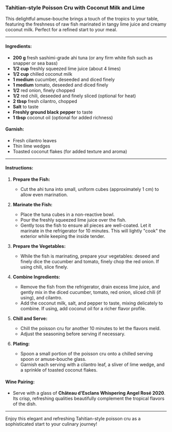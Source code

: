 ### Tahitian-style Poisson Cru with Coconut Milk and Lime

This delightful amuse-bouche brings a touch of the tropics to your table, featuring the freshness of raw fish marinated in tangy lime juice and creamy coconut milk. Perfect for a refined start to your meal.

---

#### Ingredients:
- **200 g** fresh sashimi-grade ahi tuna (or any firm white fish such as snapper or sea bass)
- **1/2 cup** freshly squeezed lime juice (about 4 limes)
- **1/2 cup** chilled coconut milk
- **1 medium** cucumber, deseeded and diced finely
- **1 medium** tomato, deseeded and diced finely
- **1/2** red onion, finely chopped
- **1/2** red chili, deseeded and finely sliced (optional for heat)
- **2 tbsp** fresh cilantro, chopped
- **Salt** to taste
- **Freshly ground black pepper** to taste
- **1 tbsp** coconut oil (optional for added richness)

#### Garnish:
- Fresh cilantro leaves
- Thin lime wedges
- Toasted coconut flakes (for added texture and aroma)

---

#### Instructions:

1. **Prepare the Fish:**
   - Cut the ahi tuna into small, uniform cubes (approximately 1 cm) to allow even marination.

2. **Marinate the Fish:**
   - Place the tuna cubes in a non-reactive bowl.
   - Pour the freshly squeezed lime juice over the fish.
   - Gently toss the fish to ensure all pieces are well-coated. Let it marinate in the refrigerator for 10 minutes. This will lightly "cook" the exterior while keeping the inside tender.

3. **Prepare the Vegetables:**
   - While the fish is marinating, prepare your vegetables: deseed and finely dice the cucumber and tomato, finely chop the red onion. If using chili, slice finely.

4. **Combine Ingredients:**
   - Remove the fish from the refrigerator, drain excess lime juice, and gently mix in the diced cucumber, tomato, red onion, sliced chili (if using), and cilantro.
   - Add the coconut milk, salt, and pepper to taste, mixing delicately to combine. If using, add coconut oil for a richer flavor profile.

5. **Chill and Serve:**
   - Chill the poisson cru for another 10 minutes to let the flavors meld.
   - Adjust the seasoning before serving if necessary.

6. **Plating:**
   - Spoon a small portion of the poisson cru onto a chilled serving spoon or amuse-bouche glass.
   - Garnish each serving with a cilantro leaf, a sliver of lime wedge, and a sprinkle of toasted coconut flakes.

#### Wine Pairing:
- Serve with a glass of **Château d'Esclans Whispering Angel Rosé 2020**. Its crisp, refreshing qualities beautifully complement the tropical flavors of the dish.

---

Enjoy this elegant and refreshing Tahitian-style poisson cru as a sophisticated start to your culinary journey!